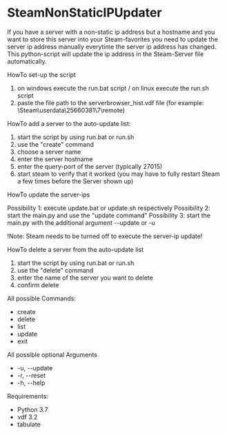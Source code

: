 # SteamNonStaticIPUpdater

If you have a server with a non-static ip address but a hostname and you want to store this server into your Steam-favorites you need to update the server ip address manually everytime the server ip address has changed. This python-script will update the ip address in the Steam-Server file automatically.

HowTo set-up the script

1. on windows execute the run.bat script / on linux execute the run.sh script
2. paste the file path to the serverbrowser_hist.vdf file (for example: \Steam\userdata\25660381\7\remote\)


HowTo add a server to the auto-update list:

1. start the script by using run.bat or run.sh
2. use the "create" command
3. choose a server name
4. enter the server hostname
5. enter the query-port of the server (typically 27015)
6. start steam to verify that it worked (you may have to fully restart Steam a few times before the Server shown up)


HowTo update the server-ips

Possibility 1: execute update.bat or update.sh respectively
Possibility 2: start the main.py and use the "update command"
Possibility 3: start the main.py with the additional argument --update or -u

!Note: Steam needs to be turned off to execute the server-ip update!


HowTo delete a server from the auto-update list

1. start the script by using run.bat or run.sh
2. use the "delete" command
3. enter the name of the server you want to delete
4. confirm delete


All possible Commands:
- create
- delete
- list
- update
- exit 

All possible optional Arguments
- -u, --update
- -r, --reset
- -h, --help

Requirements:

- Python 3.7
- vdf 3.2
- tabulate

